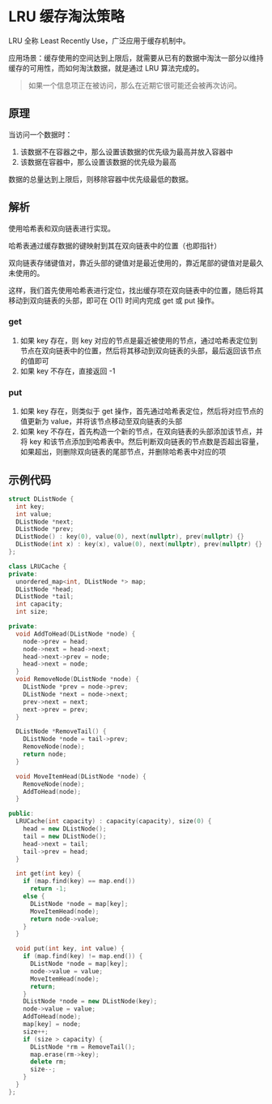 ﻿# LRU 缓存淘汰策略

LRU 全称 Least Recently Use，广泛应用于缓存机制中。

应用场景：缓存使用的空间达到上限后，就需要从已有的数据中淘汰一部分以维持缓存的可用性，而如何淘汰数据，就是通过 LRU 算法完成的。

> 如果一个信息项正在被访问，那么在近期它很可能还会被再次访问。

## 原理

当访问一个数据时：

1. 该数据不在容器之中，那么设置该数据的优先级为最高并放入容器中
2. 该数据在容器中，那么设置该数据的优先级为最高

数据的总量达到上限后，则移除容器中优先级最低的数据。

## 解析

使用哈希表和双向链表进行实现。

哈希表通过缓存数据的键映射到其在双向链表中的位置（也即指针）

双向链表存储键值对，靠近头部的键值对是最近使用的，靠近尾部的键值对是最久未使用的。

这样，我们首先使用哈希表进行定位，找出缓存项在双向链表中的位置，随后将其移动到双向链表的头部，即可在 O(1) 时间内完成 get 或 put 操作。

### get

1. 如果 key 存在，则 key 对应的节点是最近被使用的节点，通过哈希表定位到节点在双向链表中的位置，然后将其移动到双向链表的头部，最后返回该节点的值即可
2. 如果 key 不存在，直接返回 -1

### put

1. 如果 key 存在，则类似于 get 操作，首先通过哈希表定位，然后将对应节点的值更新为 value，并将该节点移动至双向链表的头部
2. 如果 key 不存在，首先构造一个新的节点，在双向链表的头部添加该节点，并将 key 和该节点添加到哈希表中。然后判断双向链表的节点数是否超出容量，如果超出，则删除双向链表的尾部节点，并删除哈希表中对应的项

## 示例代码

```cpp
struct DListNode {
  int key;
  int value;
  DListNode *next;
  DListNode *prev;
  DListNode() : key(0), value(0), next(nullptr), prev(nullptr) {}
  DListNode(int x) : key(x), value(0), next(nullptr), prev(nullptr) {}
};

class LRUCache {
private:
  unordered_map<int, DListNode *> map;
  DListNode *head;
  DListNode *tail;
  int capacity;
  int size;

private:
  void AddToHead(DListNode *node) {
    node->prev = head;
    node->next = head->next;
    head->next->prev = node;
    head->next = node;
  }
  void RemoveNode(DListNode *node) {
    DListNode *prev = node->prev;
    DListNode *next = node->next;
    prev->next = next;
    next->prev = prev;
  }

  DListNode *RemoveTail() {
    DListNode *node = tail->prev;
    RemoveNode(node);
    return node;
  }

  void MoveItemHead(DListNode *node) {
    RemoveNode(node);
    AddToHead(node);
  }

public:
  LRUCache(int capacity) : capacity(capacity), size(0) {
    head = new DListNode();
    tail = new DListNode();
    head->next = tail;
    tail->prev = head;
  }

  int get(int key) {
    if (map.find(key) == map.end())
      return -1;
    else {
      DListNode *node = map[key];
      MoveItemHead(node);
      return node->value;
    }
  }

  void put(int key, int value) {
    if (map.find(key) != map.end()) {
      DListNode *node = map[key];
      node->value = value;
      MoveItemHead(node);
      return;
    }
    DListNode *node = new DListNode(key);
    node->value = value;
    AddToHead(node);
    map[key] = node;
    size++;
    if (size > capacity) {
      DListNode *rm = RemoveTail();
      map.erase(rm->key);
      delete rm;
      size--;
    }
  }
};
```
